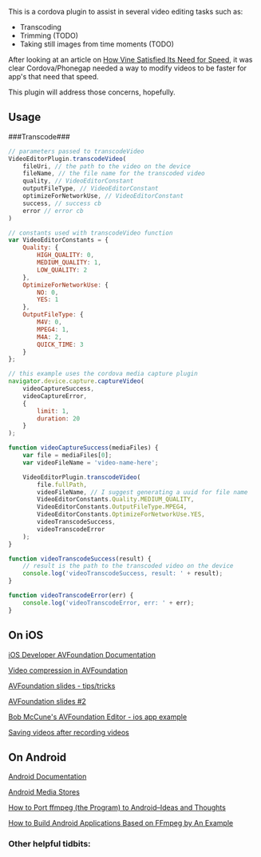 This is a cordova plugin to assist in several video editing tasks such as:

* Transcoding
* Trimming (TODO)
* Taking still images from time moments (TODO)

After looking at an article on [How Vine Satisfied Its Need for Speed](http://www.technologyreview.com/view/510511/how-vine-satisfies-its-need-for-speed/), it was clear Cordova/Phonegap needed a way to modify videos to be faster for app's that need that speed.

This plugin will address those concerns, hopefully.

## Usage

###Transcode###
```javascript
// parameters passed to transcodeVideo
VideoEditorPlugin.transcodeVideo(
    fileUri, // the path to the video on the device
    fileName, // the file name for the transcoded video
    quality, // VideoEditorConstant
    outputFileType, // VideoEditorConstant
    optimizeForNetworkUse, // VideoEditorConstant
    success, // success cb
    error // error cb
)
```
```javascript
// constants used with transcodeVideo function
var VideoEditorConstants = {
    Quality: {
        HIGH_QUALITY: 0,
        MEDIUM_QUALITY: 1,
        LOW_QUALITY: 2
    },
    OptimizeForNetworkUse: {
        NO: 0,
        YES: 1
    },
    OutputFileType: {
        M4V: 0,
        MPEG4: 1,
        M4A: 2,
        QUICK_TIME: 3
    }
};
```
```javascript
// this example uses the cordova media capture plugin
navigator.device.capture.captureVideo(
    videoCaptureSuccess, 
    videoCaptureError, 
    { 
        limit: 1, 
        duration: 20 
    }
);

function videoCaptureSuccess(mediaFiles) {
    var file = mediaFiles[0];
    var videoFileName = 'video-name-here';

    VideoEditorPlugin.transcodeVideo(
        file.fullPath, 
        videoFileName, // I suggest generating a uuid for file name
        VideoEditorConstants.Quality.MEDIUM_QUALITY,
        VideoEditorConstants.OutputFileType.MPEG4,
        VideoEditorConstants.OptimizeForNetworkUse.YES,
        videoTranscodeSuccess,
        videoTranscodeError
    );
}

function videoTranscodeSuccess(result) {
	// result is the path to the transcoded video on the device
    console.log('videoTranscodeSuccess, result: ' + result);
}

function videoTranscodeError(err) {
	console.log('videoTranscodeError, err: ' + err);
}
```

## On iOS

[iOS Developer AVFoundation Documentation](https://developer.apple.com/library/ios/documentation/AudioVideo/Conceptual/AVFoundationPG/Articles/01_UsingAssets.html#//apple_ref/doc/uid/TP40010188-CH7-SW8)

[Video compression in AVFoundation](http://www.iphonedevsdk.com/forum/iphone-sdk-development/110246-video-compression-avassetwriter-in-avfoundation.html)

[AVFoundation slides - tips/tricks](https://speakerdeck.com/bobmccune/composing-and-editing-media-with-av-foundation)

[AVFoundation slides #2](http://www.slideshare.net/bobmccune/learning-avfoundation)

[Bob McCune's AVFoundation Editor - ios app example](https://github.com/tapharmonic/AVFoundationEditor)

[Saving videos after recording videos](http://stackoverflow.com/questions/20902234/save-video-to-library-after-capturing-video-using-phonegap-capturevideo)



## On Android

[Android Documentation](http://developer.android.com/guide/appendix/media-formats.html#recommendations)

[Android Media Stores](http://developer.android.com/reference/android/provider/MediaStore.html#EXTRA_VIDEO_QUALITY)

[How to Port ffmpeg (the Program) to Android–Ideas and Thoughts](http://www.roman10.net/how-to-port-ffmpeg-the-program-to-androidideas-and-thoughts/)

[How to Build Android Applications Based on FFmpeg by An Example](http://www.roman10.net/how-to-build-android-applications-based-on-ffmpeg-by-an-example/)

### Other helpful tidbits:

